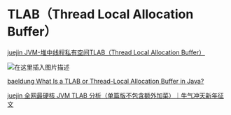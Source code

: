 # TLAB（Thread Local Allocation Buffer）



[juejin JVM-堆中线程私有空间TLAB（Thread Local Allocation Buffer）](https://juejin.cn/post/6952759646616551437?searchId=202502081115080952EE3C5DE6B77465C5)

![在这里插入图片描述](https://p3-juejin.byteimg.com/tos-cn-i-k3u1fbpfcp/f9eb623bb2284bec896c243b1bf9e7ba~tplv-k3u1fbpfcp-jj-mark:3024:0:0:0:q75.awebp)



[baeldung What Is a TLAB or Thread-Local Allocation Buffer in Java?](https://www.baeldung.com/java-jvm-tlab)

[juejin 全网最硬核 JVM TLAB 分析（单篇版不包含额外加菜）｜牛气冲天新年征文](https://juejin.cn/post/6925217498723778568)